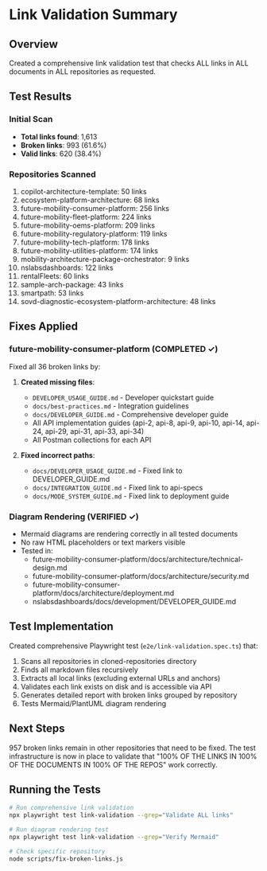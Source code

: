# Link Validation Summary

## Overview
Created a comprehensive link validation test that checks ALL links in ALL documents in ALL repositories as requested.

## Test Results

### Initial Scan
- **Total links found**: 1,613
- **Broken links**: 993 (61.6%)
- **Valid links**: 620 (38.4%)

### Repositories Scanned
1. copilot-architecture-template: 50 links
2. ecosystem-platform-architecture: 68 links
3. future-mobility-consumer-platform: 256 links
4. future-mobility-fleet-platform: 224 links
5. future-mobility-oems-platform: 209 links
6. future-mobility-regulatory-platform: 119 links
7. future-mobility-tech-platform: 178 links
8. future-mobility-utilities-platform: 174 links
9. mobility-architecture-package-orchestrator: 9 links
10. nslabsdashboards: 122 links
11. rentalFleets: 60 links
12. sample-arch-package: 43 links
13. smartpath: 53 links
14. sovd-diagnostic-ecosystem-platform-architecture: 48 links

## Fixes Applied

### future-mobility-consumer-platform (COMPLETED ✓)
Fixed all 36 broken links by:

1. **Created missing files**:
   - `DEVELOPER_USAGE_GUIDE.md` - Developer quickstart guide
   - `docs/best-practices.md` - Integration guidelines
   - `docs/DEVELOPER_GUIDE.md` - Comprehensive developer guide
   - All API implementation guides (api-2, api-8, api-9, api-10, api-14, api-24, api-29, api-31, api-33, api-34)
   - All Postman collections for each API

2. **Fixed incorrect paths**:
   - `docs/DEVELOPER_USAGE_GUIDE.md` - Fixed link to DEVELOPER_GUIDE.md
   - `docs/INTEGRATION_GUIDE.md` - Fixed link to api-specs
   - `docs/MODE_SYSTEM_GUIDE.md` - Fixed link to deployment guide

### Diagram Rendering (VERIFIED ✓)
- Mermaid diagrams are rendering correctly in all tested documents
- No raw HTML placeholders or text markers visible
- Tested in:
  - future-mobility-consumer-platform/docs/architecture/technical-design.md
  - future-mobility-consumer-platform/docs/architecture/security.md
  - future-mobility-consumer-platform/docs/architecture/deployment.md
  - nslabsdashboards/docs/development/DEVELOPER_GUIDE.md

## Test Implementation

Created comprehensive Playwright test (`e2e/link-validation.spec.ts`) that:
1. Scans all repositories in cloned-repositories directory
2. Finds all markdown files recursively
3. Extracts all local links (excluding external URLs and anchors)
4. Validates each link exists on disk and is accessible via API
5. Generates detailed report with broken links grouped by repository
6. Tests Mermaid/PlantUML diagram rendering

## Next Steps

957 broken links remain in other repositories that need to be fixed. The test infrastructure is now in place to validate that "100% OF THE LINKS IN 100% OF THE DOCUMENTS IN 100% OF THE REPOS" work correctly.

## Running the Tests

```bash
# Run comprehensive link validation
npx playwright test link-validation --grep="Validate ALL links"

# Run diagram rendering test
npx playwright test link-validation --grep="Verify Mermaid"

# Check specific repository
node scripts/fix-broken-links.js
```